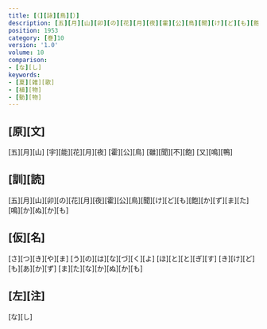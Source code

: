 ```yaml
---
title: [（][詠][鳥][）]
description: [五][月][山][卯][の][花][月][夜][霍][公][鳥][聞][け][ど][も][飽][か][ず][ま][た][鳴][か][ぬ][か][も]
position: 1953
category: [巻]10
version: '1.0'
volume: 10
comparison:
- [な][し]
keywords:
- [夏][雑][歌]
- [植][物]
- [動][物]
---
```


## [原][文]

[五][月][山] [宇][能][花][月][夜] [霍][公][鳥] [雖][聞][不][飽] [又][鳴][鴨]

## [訓][読]

[五][月][山][卯][の][花][月][夜][霍][公][鳥][聞][け][ど][も][飽][か][ず][ま][た][鳴][か][ぬ][か][も]

## [仮][名]

[さ][つ][き][や][ま] [う][の][は][な][づ][く][よ] [ほ][と][と][ぎ][す] [き][け][ど][も][あ][か][ず] [ま][た][な][か][ぬ][か][も]

## [左][注]

[な][し]

